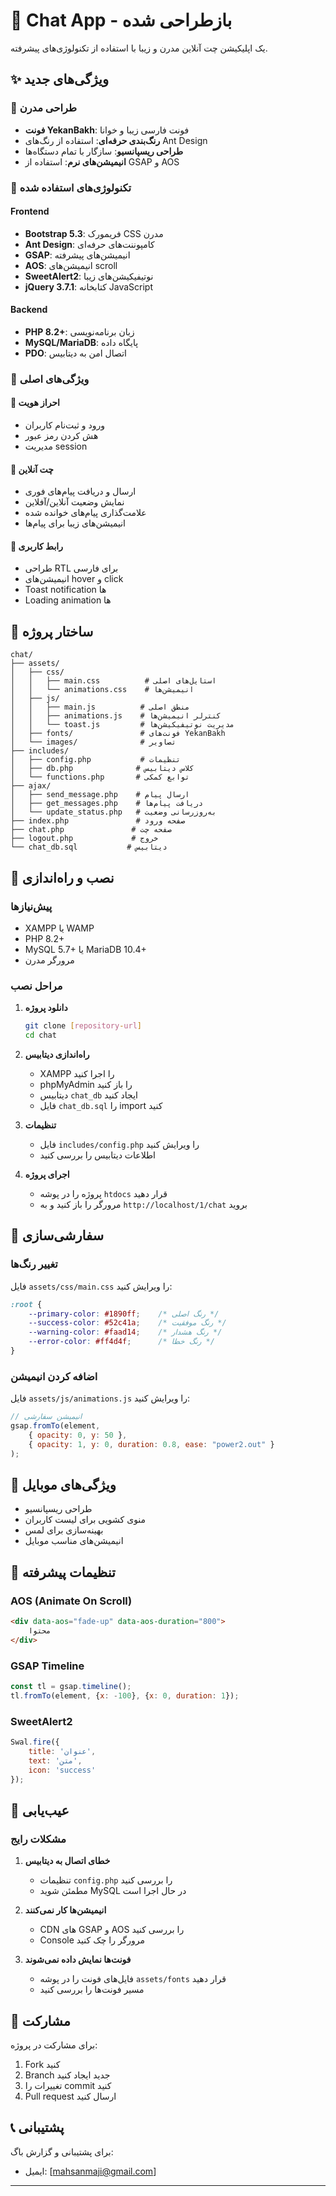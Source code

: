 # 💬 Chat App - بازطراحی شده

یک اپلیکیشن چت آنلاین مدرن و زیبا با استفاده از تکنولوژی‌های پیشرفته.

## ✨ ویژگی‌های جدید

### 🎨 طراحی مدرن
- **فونت YekanBakh**: فونت فارسی زیبا و خوانا
- **رنگ‌بندی حرفه‌ای**: استفاده از رنگ‌های Ant Design
- **طراحی ریسپانسیو**: سازگار با تمام دستگاه‌ها
- **انیمیشن‌های نرم**: استفاده از GSAP و AOS

### 🚀 تکنولوژی‌های استفاده شده

#### Frontend
- **Bootstrap 5.3**: فریمورک CSS مدرن
- **Ant Design**: کامپوننت‌های حرفه‌ای
- **GSAP**: انیمیشن‌های پیشرفته
- **AOS**: انیمیشن‌های scroll
- **SweetAlert2**: نوتیفیکیشن‌های زیبا
- **jQuery 3.7.1**: کتابخانه JavaScript

#### Backend
- **PHP 8.2+**: زبان برنامه‌نویسی
- **MySQL/MariaDB**: پایگاه داده
- **PDO**: اتصال امن به دیتابیس

### 🎯 ویژگی‌های اصلی

#### 🔐 احراز هویت
- ورود و ثبت‌نام کاربران
- هش کردن رمز عبور
- مدیریت session

#### 💬 چت آنلاین
- ارسال و دریافت پیام‌های فوری
- نمایش وضعیت آنلاین/آفلاین
- علامت‌گذاری پیام‌های خوانده شده
- انیمیشن‌های زیبا برای پیام‌ها

#### 🎨 رابط کاربری
- طراحی RTL برای فارسی
- انیمیشن‌های hover و click
- Toast notification ها
- Loading animation ها

## 📁 ساختار پروژه

```
chat/
├── assets/
│   ├── css/
│   │   ├── main.css          # استایل‌های اصلی
│   │   └── animations.css    # انیمیشن‌ها
│   ├── js/
│   │   ├── main.js          # منطق اصلی
│   │   ├── animations.js    # کنترلر انیمیشن‌ها
│   │   └── toast.js         # مدیریت نوتیفیکیشن‌ها
│   ├── fonts/               # فونت‌های YekanBakh
│   └── images/              # تصاویر
├── includes/
│   ├── config.php           # تنظیمات
│   ├── db.php              # کلاس دیتابیس
│   └── functions.php       # توابع کمکی
├── ajax/
│   ├── send_message.php    # ارسال پیام
│   ├── get_messages.php    # دریافت پیام‌ها
│   └── update_status.php   # به‌روزرسانی وضعیت
├── index.php               # صفحه ورود
├── chat.php               # صفحه چت
├── logout.php             # خروج
└── chat_db.sql           # دیتابیس
```

## 🚀 نصب و راه‌اندازی

### پیش‌نیازها
- XAMPP یا WAMP
- PHP 8.2+
- MySQL 5.7+ یا MariaDB 10.4+
- مرورگر مدرن

### مراحل نصب

1. **دانلود پروژه**
   ```bash
   git clone [repository-url]
   cd chat
   ```

2. **راه‌اندازی دیتابیس**
   - XAMPP را اجرا کنید
   - phpMyAdmin را باز کنید
   - دیتابیس `chat_db` ایجاد کنید
   - فایل `chat_db.sql` را import کنید

3. **تنظیمات**
   - فایل `includes/config.php` را ویرایش کنید
   - اطلاعات دیتابیس را بررسی کنید

4. **اجرای پروژه**
   - پروژه را در پوشه `htdocs` قرار دهید
   - مرورگر را باز کنید و به `http://localhost/1/chat` بروید

## 🎨 سفارشی‌سازی

### تغییر رنگ‌ها
فایل `assets/css/main.css` را ویرایش کنید:

```css
:root {
    --primary-color: #1890ff;    /* رنگ اصلی */
    --success-color: #52c41a;    /* رنگ موفقیت */
    --warning-color: #faad14;    /* رنگ هشدار */
    --error-color: #ff4d4f;      /* رنگ خطا */
}
```

### اضافه کردن انیمیشن
فایل `assets/js/animations.js` را ویرایش کنید:

```javascript
// انیمیشن سفارشی
gsap.fromTo(element, 
    { opacity: 0, y: 50 },
    { opacity: 1, y: 0, duration: 0.8, ease: "power2.out" }
);
```

## 📱 ویژگی‌های موبایل

- طراحی ریسپانسیو
- منوی کشویی برای لیست کاربران
- بهینه‌سازی برای لمس
- انیمیشن‌های مناسب موبایل

## 🔧 تنظیمات پیشرفته

### AOS (Animate On Scroll)
```html
<div data-aos="fade-up" data-aos-duration="800">
    محتوا
</div>
```

### GSAP Timeline
```javascript
const tl = gsap.timeline();
tl.fromTo(element, {x: -100}, {x: 0, duration: 1});
```

### SweetAlert2
```javascript
Swal.fire({
    title: 'عنوان',
    text: 'متن',
    icon: 'success'
});
```

## 🐛 عیب‌یابی

### مشکلات رایج

1. **خطای اتصال به دیتابیس**
   - تنظیمات `config.php` را بررسی کنید
   - مطمئن شوید MySQL در حال اجرا است

2. **انیمیشن‌ها کار نمی‌کنند**
   - CDN های GSAP و AOS را بررسی کنید
   - Console مرورگر را چک کنید

3. **فونت‌ها نمایش داده نمی‌شوند**
   - فایل‌های فونت را در پوشه `assets/fonts` قرار دهید
   - مسیر فونت‌ها را بررسی کنید
## 🤝 مشارکت

برای مشارکت در پروژه:
1. Fork کنید
2. Branch جدید ایجاد کنید
3. تغییرات را commit کنید
4. Pull request ارسال کنید

## 📞 پشتیبانی

برای پشتیبانی و گزارش باگ:
- ایمیل: [mahsanmaji@gmail.com]
---
